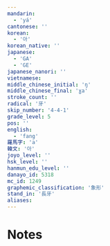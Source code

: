 ```yaml
---
mandarin:
  - 'yá'
cantonese: ''
korean:
  - '아'
korean_native: ''
japanese:
  - 'GA'
  - 'GE'
japanese_nanori: ''
vietnamese:
middle_chinese_initial: 'ŋ'
middle_chinese_final: 'ɣa'
stroke_count: ''
radical: '牙'
skip_number: '4-4-1'
grade_level: 5
pos: ''
english:
  - 'fang'
羅馬字: 'a'
韓文: '아'
joyo_level: ''
hsk_level: ''
hanmun_edu_level: ''
danayo_id: 5318
mc_id: 1249
graphemic_classification: '象形'
stand_in: '長牙'
aliases:
---
```


# Notes
